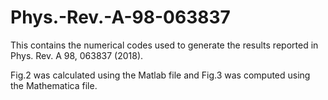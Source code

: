 # Phys.-Rev.-A-98-063837
This contains the numerical codes used to generate the results reported in Phys. Rev. A 98, 063837 (2018).

Fig.2 was calculated using the Matlab file and Fig.3 was computed using the Mathematica file.
